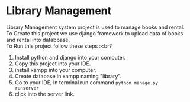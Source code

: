 # Library Management

Library Management system project is used to manage books and rental.
<br>
To Create this project we use django framework to upload data of books and rental into databbase.
<br>
To Run this project follow these steps :<br?
1. Install python and django into your computer.
2. Copy this project into your IDE.
3. install xampp into your computer.
4. Create database in xampp naming "library".
5. Go to your IDE, In terminal run command <code>python manage.py runserver</code>
6. click into the server link.
